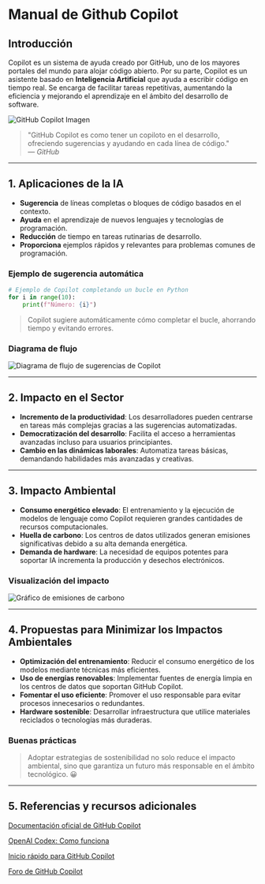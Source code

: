 # Manual de Github Copilot

## Introducción
Copilot es un sistema de ayuda creado por GitHub, uno de los mayores portales del mundo para alojar código abierto. Por su parte, Copilot es un asistente basado en **Inteligencia Artificial** que ayuda a escribir código en tiempo real. Se encarga de facilitar tareas repetitivas, aumentando la eficiencia y mejorando el aprendizaje en el ámbito del desarrollo de software.

![GitHub Copilot Imagen](https://media.licdn.com/dms/image/D4E12AQGUxTOC3los3A/article-cover_image-shrink_600_2000/0/1694596637191?e=2147483647&v=beta&t=-RcnbH8K9K8jjXpeAMl7IoqYdYvjlNHlavrXbb5uXyg)

> "GitHub Copilot es como tener un copiloto en el desarrollo, ofreciendo sugerencias y ayudando en cada línea de código."  
> — *GitHub*

---

## 1. Aplicaciones de la IA
- **Sugerencia** de líneas completas o bloques de código basados en el contexto.
- **Ayuda** en el aprendizaje de nuevos lenguajes y tecnologías de programación.  
- **Reducción** de tiempo en tareas rutinarias de desarrollo.  
- **Proporciona** ejemplos rápidos y relevantes para problemas comunes de programación.

### Ejemplo de sugerencia automática

```python
# Ejemplo de Copilot completando un bucle en Python
for i in range(10):
    print(f"Número: {i}")
```

> Copilot sugiere automáticamente cómo completar el bucle, ahorrando tiempo y evitando errores.

### Diagrama de flujo
![Diagrama de flujo de sugerencias de Copilot](https://apptoyoube.upcnet.es/media/media_content/2024/git-hub-es.png)

---

## 2. Impacto en el Sector
- **Incremento de la productividad**: Los desarrolladores pueden centrarse en tareas más complejas gracias a las sugerencias automatizadas.  
- **Democratización del desarrollo**: Facilita el acceso a herramientas avanzadas incluso para usuarios principiantes.  
- **Cambio en las dinámicas laborales**: Automatiza tareas básicas, demandando habilidades más avanzadas y creativas.  

---

## 3. Impacto Ambiental  
- **Consumo energético elevado**: El entrenamiento y la ejecución de modelos de lenguaje como Copilot requieren grandes cantidades de recursos computacionales.  
- **Huella de carbono**: Los centros de datos utilizados generan emisiones significativas debido a su alta demanda energética.  
- **Demanda de hardware**: La necesidad de equipos potentes para soportar IA incrementa la producción y desechos electrónicos.

### Visualización del impacto
![Gráfico de emisiones de carbono](https://es.statista.com/grafico/1/635894/emisiones-mundiales-de-dioxido-de-carbono.jpg)

---

## 4. Propuestas para Minimizar los Impactos Ambientales  
- **Optimización del entrenamiento**: Reducir el consumo energético de los modelos mediante técnicas más eficientes.  
- **Uso de energías renovables**: Implementar fuentes de energía limpia en los centros de datos que soportan GitHub Copilot.  
- **Fomentar el uso eficiente**: Promover el uso responsable para evitar procesos innecesarios o redundantes.  
- **Hardware sostenible**: Desarrollar infraestructura que utilice materiales reciclados o tecnologías más duraderas.  

### Buenas prácticas
>  Adoptar estrategias de sostenibilidad no solo reduce el impacto ambiental, sino que garantiza un futuro más responsable en el ámbito tecnológico. :grinning:

---

## 5. Referencias y recursos adicionales
[Documentación oficial de GitHub Copilot](https://github.com/features/copilot)

[OpenAI Codex: Como funciona](https://openai.com/index/openai-codex/)

[Inicio rápido para GitHub Copilot](https://docs.github.com/es/copilot/quickstart)

[Foro de GitHub Copilot](https://github.com/orgs/community/discussions/categories/copilot)
